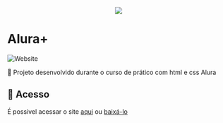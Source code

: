 <p align="center">
<img src="https://i.imgur.com/VBJRTWK.png alt="Alura Plus">
</p>
<h1>Alura+</h1>
                                                          
![Website](https://img.shields.io/website?down_color=lightgrey&style=flat-square&logo=appveyor&down_message=offline&label=STATUS&logo=STATUS&style=for-the-badge&up_message=FINALIZADO&url=https%3A%2F%2Fshields.io)
                                                                                   
:book: Projeto desenvolvido durante o curso de prático com html e css Alura

## 📁 Acesso
É possivel acessar o site <a href="https://alura-plus-3taipnso6-lucaslkj.vercel.app/">aqui</a>
ou <a href="https://github.com/Lucas-Henrique-Barbosa/AluraPlus/archive/refs/heads/main.zip">baixá-lo</a>
